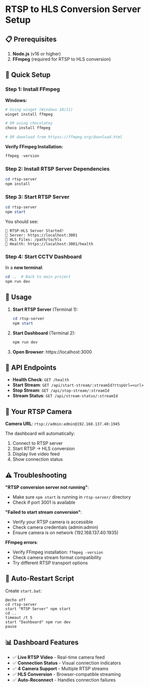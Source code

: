 # RTSP to HLS Conversion Server Setup

## 📋 Prerequisites

1. **Node.js** (v16 or higher)
2. **FFmpeg** (required for RTSP to HLS conversion)

## 🚀 Quick Setup

### Step 1: Install FFmpeg

**Windows:**

```powershell
# Using winget (Windows 10/11)
winget install ffmpeg

# OR using chocolatey
choco install ffmpeg

# OR download from httpss://ffmpeg.org/download.html
```

**Verify FFmpeg Installation:**

```powershell
ffmpeg -version
```

### Step 2: Install RTSP Server Dependencies

```powershell
cd rtsp-server
npm install
```

### Step 3: Start RTSP Server

```powershell
cd rtsp-server
npm start
```

You should see:

```
🚀 RTSP-HLS Server Started!
📡 Server: https://localhost:3001
📁 HLS Files: /path/to/hls
🔗 Health: https://localhost:3001/health
```

### Step 4: Start CCTV Dashboard

In a **new terminal**:

```powershell
cd ..  # Back to main project
npm run dev
```

## 🔧 Usage

1. **Start RTSP Server** (Terminal 1):

   ```powershell
   cd rtsp-server
   npm start
   ```

2. **Start Dashboard** (Terminal 2):

   ```powershell
   npm run dev
   ```

3. **Open Browser**: https://localhost:3000

## 📡 API Endpoints

- **Health Check**: `GET /health`
- **Start Stream**: `GET /api/start-stream/:streamId?rtspUrl=<url>`
- **Stop Stream**: `GET /api/stop-stream/:streamId`
- **Stream Status**: `GET /api/stream-status/:streamId`

## 🎯 Your RTSP Camera

**Camera URL**: `rtsp://admin:admin@192.168.137.40:1945`

The dashboard will automatically:

1. Connect to RTSP server
2. Start RTSP → HLS conversion
3. Display live video feed
4. Show connection status

## ⚠️ Troubleshooting

**"RTSP conversion server not running"**:

- Make sure `npm start` is running in `rtsp-server/` directory
- Check if port 3001 is available

**"Failed to start stream conversion"**:

- Verify your RTSP camera is accessible
- Check camera credentials (admin:admin)
- Ensure camera is on network (192.168.137.40:1935)

**FFmpeg errors**:

- Verify FFmpeg installation: `ffmpeg -version`
- Check camera stream format compatibility
- Try different RTSP transport options

## 🔄 Auto-Restart Script

Create `start.bat`:

```batch
@echo off
cd rtsp-server
start "RTSP Server" npm start
cd ..
timeout /t 5
start "Dashboard" npm run dev
pause
```

## 📊 Dashboard Features

- ✅ **Live RTSP Video** - Real-time camera feed
- ✅ **Connection Status** - Visual connection indicators
- ✅ **4 Camera Support** - Multiple RTSP streams
- ✅ **HLS Conversion** - Browser-compatible streaming
- ✅ **Auto-Reconnect** - Handles connection failures
